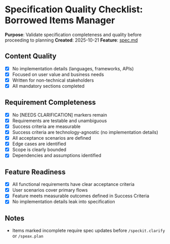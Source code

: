 # Specification Quality Checklist: Borrowed Items Manager

**Purpose**: Validate specification completeness and quality before proceeding to planning
**Created**: 2025-10-21
**Feature**: [spec.md](spec.md)

## Content Quality

-   [x] No implementation details (languages, frameworks, APIs)
-   [x] Focused on user value and business needs
-   [x] Written for non-technical stakeholders
-   [x] All mandatory sections completed

## Requirement Completeness

-   [x] No [NEEDS CLARIFICATION] markers remain
-   [x] Requirements are testable and unambiguous
-   [x] Success criteria are measurable
-   [x] Success criteria are technology-agnostic (no implementation details)
-   [x] All acceptance scenarios are defined
-   [x] Edge cases are identified
-   [x] Scope is clearly bounded
-   [x] Dependencies and assumptions identified

## Feature Readiness

-   [x] All functional requirements have clear acceptance criteria
-   [x] User scenarios cover primary flows
-   [x] Feature meets measurable outcomes defined in Success Criteria
-   [x] No implementation details leak into specification

## Notes

-   Items marked incomplete require spec updates before `/speckit.clarify` or `/speax.plan`
